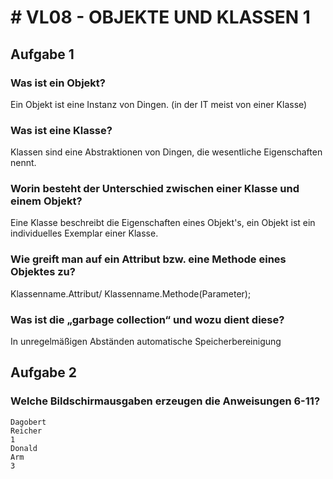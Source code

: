 # # VL08 - OBJEKTE UND KLASSEN 1

## Aufgabe 1

### Was ist ein Objekt?

Ein Objekt ist eine Instanz von Dingen. (in der IT meist von einer Klasse)

### Was ist eine Klasse?

Klassen sind eine Abstraktionen von Dingen, die wesentliche Eigenschaften
nennt.

### Worin besteht der Unterschied zwischen einer Klasse und einem Objekt?

Eine Klasse beschreibt die Eigenschaften eines Objekt's, ein Objekt ist ein
individuelles Exemplar einer Klasse.

### Wie greift man auf ein Attribut bzw. eine Methode eines Objektes zu?

Klassenname.Attribut/ Klassenname.Methode(Parameter);

### Was ist die „garbage collection“ und wozu dient diese?

In unregelmäßigen Abständen automatische Speicherbereinigung

## Aufgabe 2

### Welche Bildschirmausgaben erzeugen die Anweisungen 6-11?

```Text
Dagobert
Reicher
1
Donald
Arm
3
```
